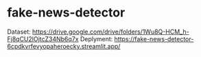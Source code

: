 # fake-news-detector

Dataset: https://drive.google.com/drive/folders/1Wu8Q-HCM_h-Fj8qCU2lOjtcZ34Nb6q7x
Deplyment: https://fake-news-detector-6cpdkvrfevyopaheroecky.streamlit.app/
